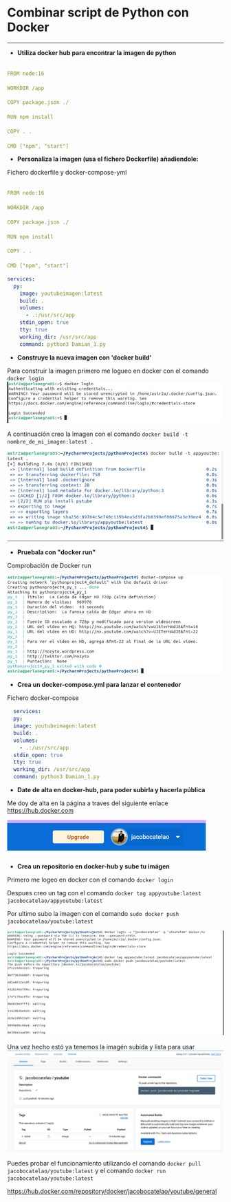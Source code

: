 # Combinar script de Python con Docker


---

* **Utiliza docker hub para encontrar la imagen de python**

```yml

FROM node:16

WORKDIR /app

COPY package.json ./

RUN npm install

COPY . .

CMD ["npm", "start"]

```

    
* **Personaliza la imagen (usa el fichero Dockerfile) añadiendole:**

Fichero dockerfile y docker-compose-yml
```yml

FROM node:16

WORKDIR /app

COPY package.json ./

RUN npm install

COPY . .

CMD ["npm", "start"]

```

```yml
services:
  py:
    image: youtubeimagen:latest
    build: .
    volumes:
      - .:/usr/src/app
    stdin_open: true
    tty: true
    working_dir: /usr/src/app
    command: python3 Damian_1.py
```
* **Construye la nueva imagen con 'docker build'**

Para construir la imagen primero me logueo en docker con el comando ```docker login ```
![Imagen](https://github.com/Jacobo1234556/Protectodamian/blob/master/Imagenes/Captura%20de%20pantalla%20de%202023-03-02%2017-35-01.png?raw=true)

A continuación creo la imagen con el comando ```docker build -t nombre_de_mi_imagen:latest .```

![Imagen](https://github.com/Jacobo1234556/Protectodamian/blob/master/Imagenes/Captura%20de%20pantalla%20de%202023-03-08%2017-54-06.png?raw=true)

* **Pruebala con "docker run"**

Comprobación de Docker run

![Imagen](https://github.com/Jacobo1234556/Protectodamian/blob/master/Imagenes/Captura%20de%20pantalla%20de%202023-03-08%2018-27-11.png?raw=true)



* **Crea un docker-compose.yml para lanzar el contenedor**

Fichero docker-compose

  ``` yml
    services:
    py:
    image: youtubeimagen:latest
    build: .
    volumes:
      - .:/usr/src/app
    stdin_open: true
    tty: true
    working_dir: /usr/src/app
    command: python3 Damian_1.py
 
   ```
* **Date de alta en docker-hub, para poder subirla y hacerla pública**

Me doy de alta en la página a traves del siguiente enlace https://hub.docker.com

![img.png](https://github.com/Jacobo1234556/Protectodamian/blob/master/Imagenes/img.png?raw=true)

* **Crea un repositorio en docker-hub y sube tu imágen**

Primero me logeo en docker con el comando ```docker login```

Despues creo un tag con el comando ```docker tag appyoutube:latest jacobocatelao/appyoutube:latest ```

Por ultimo subo la imagen con el comando ``` sudo docker push jacobocatelao/youtube:latest ```

![img.png](https://github.com/Jacobo1234556/Protectodamian/blob/master/Imagenes/captura.png?raw=true)  

  
  

Una vez hecho estó ya tenemos la imagén subida y lista para usar
![img.png](https://github.com/Jacobo1234556/Protectodamian/blob/master/Imagenes/Captura%20desde%202023-03-09%2016-07-20.png?raw=true)

Puedes probar el funcionamiento utilizando el comando ``` docker pull jacobocatelao/youtube:latest ``` y el comando ``` docker run jacobocatelao/youtube:latest ```

https://hub.docker.com/repository/docker/jacobocatelao/youtube/general



